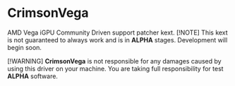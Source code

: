 # CrimsonVega
AMD Vega iGPU Community Driven support patcher kext.
[!NOTE]
This kext is not guaranteed to always work and is in **ALPHA** stages. Development will begin soon.

[!WARNING]
**CrimsonVega** is not responsible for any damages caused by using this driver on your machine. You are taking full responsibility for test **ALPHA** software.
